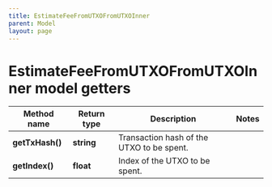 ```yaml
---
title: EstimateFeeFromUTXOFromUTXOInner
parent: Model
layout: page
---
```


# EstimateFeeFromUTXOFromUTXOInner model getters

Method name | Return type | Description | Notes
------------ | ------------- | ------------- | -------------
**getTxHash()** | **string** | Transaction hash of the UTXO to be spent. |
**getIndex()** | **float** | Index of the UTXO to be spent. |

